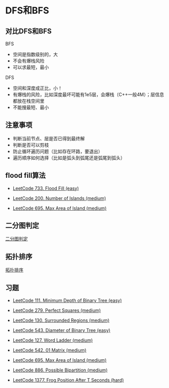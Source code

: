 # DFS和BFS

## 对比DFS和BFS

BFS

- 空间是指数级别的，大
- 不会有爆栈风险
- 可以求最短，最小

DFS

- 空间和深度成正比，小！
- 有爆栈的风险，比如深度最坏可能有1e5层，会爆栈（C++一般4M）；层信息都放在栈空间里
- 不能搜最短、最小

## 注意事项

- 判断当前节点、层是否已得到最终解
- 判断是否可以剪枝
- 防止循环遍历问题（比如存在环路，要退出）
- 遍历顺序如何选择（比如是弧头到弧尾还是弧尾到弧头）

## flood fill算法

- [LeetCode 733. Flood Fill (easy)](https://github.com/muyids/leetcode/blob/master/algorithms/701-800/733.flood-fill.md)

- [LeetCode 200. Number of Islands (medium)](https://github.com/muyids/leetcode/blob/master/algorithms/201-300/200.number-of-islands.md)

- [LeetCode 695. Max Area of Island (medium)](https://github.com/muyids/leetcode/blob/master/algorithms/601-700/695.max-area-of-island.md)

## 二分图判定

[二分图判定](./二分图.md)

## 拓扑排序

[拓扑排序](./拓扑排序.md)

## 习题

- [LeetCode 111. Minimum Depth of Binary Tree (easy)](https://github.com/muyids/leetcode/blob/master/algorithms/101-200/111.minimum-depth-of-binary-tree.md)

- [LeetCode 279. Perfect Squares (medium)](https://github.com/muyids/leetcode/blob/master/algorithms/201-300/279.perfect-squares.md)

- [LeetCode 130. Surrounded Regions (medium)](https://github.com/muyids/leetcode/blob/master/algorithms/101-200/130.surrounded-regions.md)

- [LeetCode 543. Diameter of Binary Tree (easy)](https://github.com/muyids/leetcode/blob/master/algorithms/501-600/543.diameter-of-binary-tree.md)

- [LeetCode 127. Word Ladder (medium)](https://github.com/muyids/leetcode/blob/master/algorithms/101-200/127.word-ladder.md)

- [LeetCode 542. 01 Matrix (medium)](https://github.com/muyids/leetcode/blob/master/algorithms/501-600/542.01-matrix.md)

- [LeetCode 695. Max Area of Island (medium)](https://github.com/muyids/leetcode/blob/master/algorithms/601-700/695.max-area-of-island.md)

- [LeetCode 886. Possible Bipartition (medium)](https://github.com/muyids/leetcode/blob/master/algorithms/801-900/886.possible-bipartition.md)

- [LeetCode 1377. Frog Position After T Seconds (hard)](https://github.com/muyids/leetcode/blob/master/algorithms/1301-1400/1377.frog-position-after-t-seconds.md)
